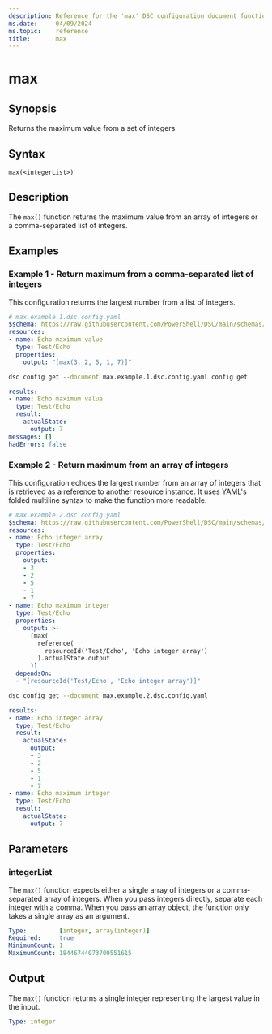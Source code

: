 ```yaml
---
description: Reference for the 'max' DSC configuration document function
ms.date:     04/09/2024
ms.topic:    reference
title:       max
---
```


# max

## Synopsis

Returns the maximum value from a set of integers.

## Syntax

```Syntax
max(<integerList>)
```

## Description

The `max()` function returns the maximum value from an array of integers or a comma-separated list
of integers.

## Examples

### Example 1 - Return maximum from a comma-separated list of integers

This configuration returns the largest number from a list of integers.

```yaml
# max.example.1.dsc.config.yaml
$schema: https://raw.githubusercontent.com/PowerShell/DSC/main/schemas/2023/10/config/document.json
resources:
- name: Echo maximum value
  type: Test/Echo
  properties:
    output: "[max(3, 2, 5, 1, 7)]"
```

```bash
dsc config get --document max.example.1.dsc.config.yaml config get
```

```yaml
results:
- name: Echo maximum value
  type: Test/Echo
  result:
    actualState:
      output: 7
messages: []
hadErrors: false
```

### Example 2 - Return maximum from an array of integers

This configuration echoes the largest number from an array of integers that is retrieved as a
[reference][01] to another resource instance. It uses YAML's folded multiline syntax to make the
function more readable.

```yaml
# max.example.2.dsc.config.yaml
$schema: https://raw.githubusercontent.com/PowerShell/DSC/main/schemas/2023/10/config/document.json
resources:
- name: Echo integer array
  type: Test/Echo
  properties:
    output:
    - 3
    - 2
    - 5
    - 1
    - 7
- name: Echo maximum integer
  type: Test/Echo
  properties:
    output: >-
      [max(
        reference(
          resourceId('Test/Echo', 'Echo integer array')
        ).actualState.output
      )]
  dependsOn:
  - "[resourceId('Test/Echo', 'Echo integer array')]"
```

```bash
dsc config get --document max.example.2.dsc.config.yaml
```

```yaml
results:
- name: Echo integer array
  type: Test/Echo
  result:
    actualState:
      output:
      - 3
      - 2
      - 5
      - 1
      - 7
- name: Echo maximum integer
  type: Test/Echo
  result:
    actualState:
      output: 7
```

## Parameters

### integerList

The `max()` function expects either a single array of integers or a comma-separated array of
integers. When you pass integers directly, separate each integer with a comma. When you pass an
array object, the function only takes a single array as an argument.

```yaml
Type:         [integer, array(integer)]
Required:     true
MinimumCount: 1
MaximumCount: 18446744073709551615
```

## Output

The `max()` function returns a single integer representing the largest value in the input.

```yaml
Type: integer
```

<!-- Link reference definitions -->
[01]: ./reference.md
